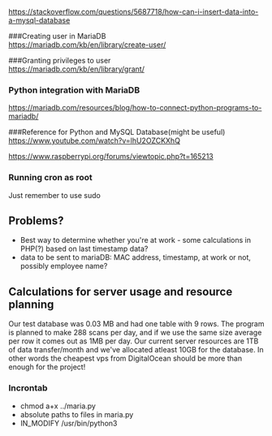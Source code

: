 https://stackoverflow.com/questions/5687718/how-can-i-insert-data-into-a-mysql-database  

###Creating user in MariaDB  
https://mariadb.com/kb/en/library/create-user/  

###Granting privileges to user  
https://mariadb.com/kb/en/library/grant/  
  
### Python integration with MariaDB  
https://mariadb.com/resources/blog/how-to-connect-python-programs-to-mariadb/
  
###Reference for Python and MySQL Database(might be useful)  
https://www.youtube.com/watch?v=lhU2OZCKXhQ  
  
https://www.raspberrypi.org/forums/viewtopic.php?t=165213  

### Running cron as root
Just remember to use sudo

## Problems?
- Best way to determine whether you're at work - some calculations in PHP(?) based on last timestamp data?
- data to be sent to mariaDB: MAC address, timestamp, at work or not, possibly employee name?

## Calculations for server usage and resource planning
Our test database was 0.03 MB and had one table with 9 rows.
The program is planned to make 288 scans per day, and if we use the same size average per row it comes out as 1MB per day.
Our current server resources are 1TB of data transfer/month and we've allocated atleast 10GB for the database.
In other words the cheapest vps from DigitalOcean should be more than enough for the project!

### Incrontab

- chmod a+x ../maria.py
- absolute paths to files in maria.py
- <FILE TO WATCH> IN_MODIFY /usr/bin/python3 <PATH TO maria.py>
